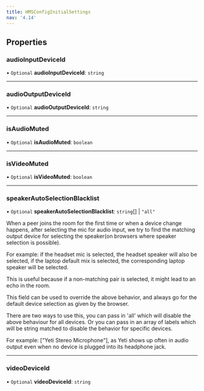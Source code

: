 ```yaml
---
title: HMSConfigInitialSettings
nav: '4.14'
---
```


## Properties

### audioInputDeviceId

• `Optional` **audioInputDeviceId**: `string`

---

### audioOutputDeviceId

• `Optional` **audioOutputDeviceId**: `string`

---

### isAudioMuted

• `Optional` **isAudioMuted**: `boolean`

---

### isVideoMuted

• `Optional` **isVideoMuted**: `boolean`

---

### speakerAutoSelectionBlacklist

• `Optional` **speakerAutoSelectionBlacklist**: `string`[] \| `"all"`

When a peer joins the room for the first time or when a device change happens,
after selecting the mic for audio input, we try to find the matching output device
for selecting the speaker(on browsers where speaker selection is possible).

For example: if the headset mic is selected, the headset speaker will also be selected,
if the laptop default mix is selected, the corresponding laptop speaker will be selected.

This is useful because if a non-matching pair is selected, it might lead to an echo in the room.

This field can be used to override the above behavior,
and always go for the default device selection as given by the browser.

There are two ways to use this, you can pass in 'all' which will disable the above behaviour for all devices.
Or you can pass in an array of labels which will be string matched to disable the behavior for specific devices.

For example: ["Yeti Stereo Microphone"], as Yeti shows up often in audio output even when no device is plugged into its headphone jack.

---

### videoDeviceId

• `Optional` **videoDeviceId**: `string`
